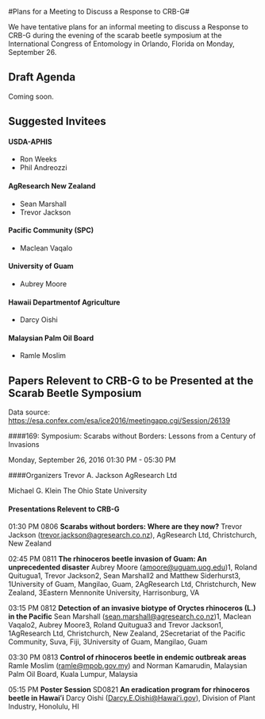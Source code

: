 #Plans for a Meeting to Discuss a Response to CRB-G#

We have tentative plans for an informal meeting to discuss a Response to CRB-G during
the evening of the scarab beetle symposium at the International Congress of Entomology in Orlando, Florida
on Monday, September 26. 

## Draft Agenda
Coming soon.

## Suggested Invitees
 
#### USDA-APHIS
* Ron Weeks
* Phil Andreozzi

#### AgResearch New Zealand
* Sean Marshall
* Trevor Jackson

#### Pacific Community (SPC)
* Maclean Vaqalo

#### University of Guam
* Aubrey Moore

#### Hawaii Departmentof Agriculture
* Darcy Oishi

#### Malaysian Palm Oil Board
* Ramle Moslim

## Papers Relevent to CRB-G to be Presented at the Scarab Beetle Symposium

Data source: https://esa.confex.com/esa/ice2016/meetingapp.cgi/Session/26139

####169: Symposium: Scarabs without Borders: Lessons from a Century of Invasions

Monday, September 26, 2016  01:30 PM - 05:30 PM

####Organizers
Trevor A. Jackson
AgResearch Ltd

Michael G. Klein
The Ohio State University

#### Presentations Relevent to CRB-G
01:30 PM
0806 **Scarabs without borders: Where are they now?**
Trevor Jackson (trevor.jackson@agresearch.co.nz), AgResearch Ltd, Christchurch, New Zealand

02:45 PM
0811 **The rhinoceros beetle invasion of Guam: An unprecedented disaster**
Aubrey Moore (amoore@uguam.uog.edu)1, Roland Quitugua1, Trevor Jackson2, Sean Marshall2 and Matthew Siderhurst3, 1University of Guam, Mangilao, Guam, 2AgResearch Ltd, Christchurch, New Zealand, 3Eastern Mennonite University, Harrisonburg, VA

03:15 PM
0812 **Detection of an invasive biotype of Oryctes rhinoceros (L.) in the Pacific**
Sean Marshall (sean.marshall@agresearch.co.nz)1, Maclean Vaqalo2, Aubrey Moore3, Roland Quitugua3 and Trevor Jackson1, 1AgResearch Ltd, Christchurch, New Zealand, 2Secretariat of the Pacific Community, Suva, Fiji, 3University of Guam, Mangilao, Guam

03:30 PM
0813 **Control of rhinoceros beetle in endemic outbreak areas**
Ramle Moslim (ramle@mpob.gov.my) and Norman Kamarudin, Malaysian Palm Oil Board, Kuala Lumpur, Malaysia

05:15 PM **Poster Session**
SD0821 **An eradication program for rhinoceros beetle in Hawaiʻi**
Darcy Oishi (Darcy.E.Oishi@Hawaiʻi.gov), Division of Plant Industry, Honolulu, HI




